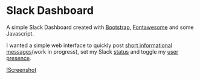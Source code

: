 # Slack Dashboard

A simple Slack Dashboard created with [Bootstrap](https://getbootstrap.com/), [Fontawesome](https://fontawesome.com/) and some Javascript.

I wanted a simple web interface to quickly post [short informational messages](https://api.slack.com/docs/messages)(work in progress), set my Slack [status](https://api.slack.com/docs/presence-and-status#custom_status) and toggle my [user presence](https://api.slack.com/docs/presence-and-status#user_presence).

[!Screenshot](screenshot.png)
